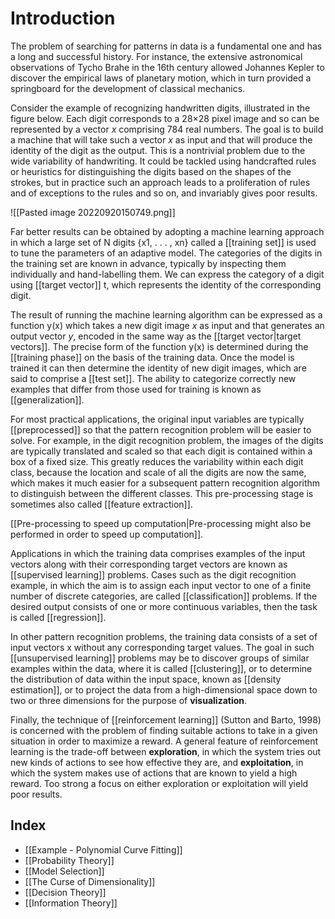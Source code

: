 # Introduction
The problem of searching for patterns in data is a fundamental one and has a long and successful history. For instance, the extensive astronomical observations of Tycho Brahe in the 16th century allowed Johannes Kepler to discover the empirical laws of planetary motion, which in turn provided a springboard for the development of classical mechanics.

Consider the example of recognizing handwritten digits, illustrated in the figure below. Each digit corresponds to a 28×28 pixel image and so can be represented by a vector *x* comprising 784 real numbers. The goal is to build a machine that will take such a vector *x* as input and that will produce the identity of the digit as the output. This is a nontrivial problem due to the wide variability of handwriting. It could be tackled using handcrafted rules or heuristics for distinguishing the digits based on the shapes of the strokes, but in practice such an approach leads to a proliferation of rules and of exceptions to the rules and so on, and invariably gives poor results.

![[Pasted image 20220920150749.png]]

Far better results can be obtained by adopting a machine learning approach in which a large set of N digits {x1, . . . , xn} called a [[training set]] is used to tune the parameters of an adaptive model. The categories of the digits in the training set are known in advance, typically by inspecting them individually and hand-labelling them. We can express the category of a digit using [[target vector]] t, which represents the identity of the corresponding digit.

The result of running the machine learning algorithm can be expressed as a function y(x) which takes a new digit image *x* as input and that generates an output vector *y*, encoded in the same way as the [[target vector|target vectors]]. The precise form of the function y(x) is determined during the [[training phase]] on the basis of the training data. Once the model is trained it can then determine the identity of new digit images, which are said to comprise a [[test set]]. The ability to categorize correctly new examples that differ from those used for training is known as [[generalization]].

For most practical applications, the original input variables are typically [[preprocessed]] so that the pattern recognition problem will be easier to solve. For example, in the digit recognition problem, the images of the digits are typically translated and scaled so that each digit is contained within a box of a fixed size. This greatly reduces the variability within each digit class, because the location and scale of all the digits are now the same, which makes it much easier for a subsequent pattern recognition algorithm to distinguish between the different classes. This pre-processing stage is sometimes also called [[feature extraction]].

[[Pre-processing to speed up computation|Pre-processing might also be performed in order to speed up computation]]. 

Applications in which the training data comprises examples of the input vectors along with their corresponding target vectors are known as [[supervised learning]] problems.  Cases such as the digit recognition example, in which the aim is to assign each input vector to one of a finite number of discrete categories, are called [[classification]] problems. If the desired output consists of one or more continuous variables, then the task is called [[regression]]. 

In other pattern recognition problems, the training data consists of a set of input vectors x without any corresponding target values. The goal in such [[unsupervised learning]] problems may be to discover groups of similar examples within the data, where it is called [[clustering]], or to determine the distribution of data within the input space, known as [[density estimation]], or to project the data from a high-dimensional space down to two or three dimensions for the purpose of **visualization**.

Finally, the technique of [[reinforcement learning]] (Sutton and Barto, 1998) is concerned with the problem of finding suitable actions to take in a given situation in order to maximize a reward. A general feature of reinforcement learning is the trade-off between **exploration**, in which the system tries out new kinds of actions to see how effective they are, and **exploitation**, in which the system makes use of actions that are known to yield a high reward. Too strong a focus on either exploration or exploitation will yield poor results.

## Index
- [[Example - Polynomial Curve Fitting]]
- [[Probability Theory]]
- [[Model Selection]]
- [[The Curse of Dimensionality]]
- [[Decision Theory]]
- [[Information Theory]]